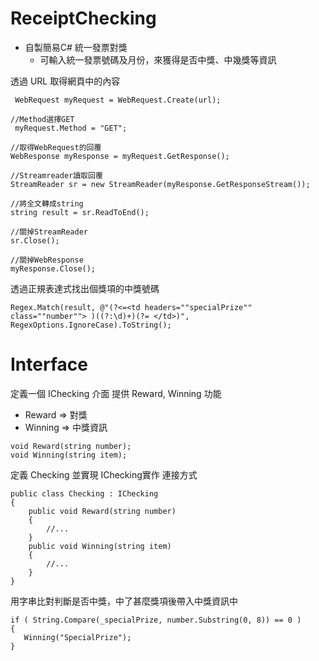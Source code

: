 # ReceiptChecking

* 自製簡易C# 統一發票對獎
  * 可輸入統一發票號碼及月份，來獲得是否中獎、中幾獎等資訊
  
透過 URL 取得網頁中的內容 
```
 WebRequest myRequest = WebRequest.Create(url);
 
//Method選擇GET
 myRequest.Method = "GET";
 
//取得WebRequest的回覆
WebResponse myResponse = myRequest.GetResponse();

//Streamreader讀取回覆
StreamReader sr = new StreamReader(myResponse.GetResponseStream());

//將全文轉成string
string result = sr.ReadToEnd();

//關掉StreamReader
sr.Close();

//關掉WebResponse
myResponse.Close();
```
透過正規表達式找出個獎項的中獎號碼
```
Regex.Match(result, @"(?<=<td headers=""specialPrize"" class=""number""> )((?:\d)+)(?= </td>)", RegexOptions.IgnoreCase).ToString();
```
# Interface
定義一個 IChecking 介面 提供 Reward, Winning 功能
* Reward => 對獎  
* Winning => 中獎資訊
```
void Reward(string number);
void Winning(string item);

```

定義 Checking 並實現 IChecking實作 連接方式
```
public class Checking : IChecking
{
    public void Reward(string number)
    {
        //...
    }
    public void Winning(string item)
    {
        //...
    }
}

```
用字串比對判斷是否中獎，中了甚麼獎項後帶入中獎資訊中
```
if ( String.Compare(_specialPrize, number.Substring(0, 8)) == 0 )
{
   Winning("SpecialPrize");
}
```

